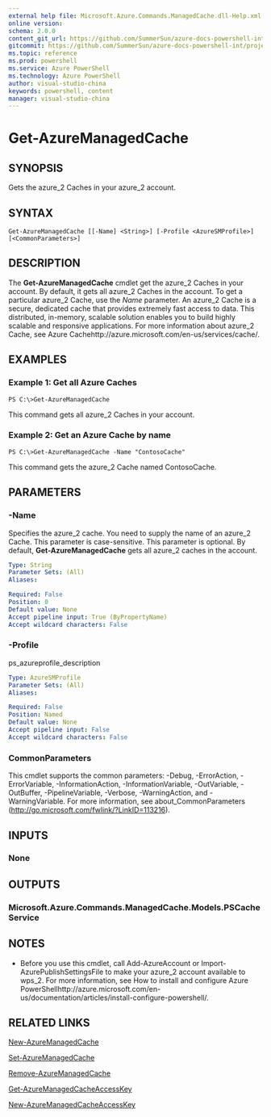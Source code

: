 ```yaml
---
external help file: Microsoft.Azure.Commands.ManagedCache.dll-Help.xml
online version: 
schema: 2.0.0
content_git_url: https://github.com/SummerSun/azure-docs-powershell-int/projects/azure-docs-powershell-int/azureps-cmdlets-docs/ServiceManagement/Azure.ManagedCache/v1.0/CmdletMDs/Get-AzureManagedCache.md
gitcommit: https://github.com/SummerSun/azure-docs-powershell-int/projects/azure-docs-powershell-int/azureps-cmdlets-docs/ServiceManagement/Azure.ManagedCache/v1.0/CmdletMDs/Get-AzureManagedCache.md
ms.topic: reference
ms.prod: powershell
ms.service: Azure PowerShell
ms.technology: Azure PowerShell
author: visual-studio-china
keywords: powershell, content
manager: visual-studio-china
---
```


# Get-AzureManagedCache

## SYNOPSIS
Gets the azure_2 Caches in your azure_2 account.

## SYNTAX

```
Get-AzureManagedCache [[-Name] <String>] [-Profile <AzureSMProfile>] [<CommonParameters>]
```

## DESCRIPTION
The **Get-AzureManagedCache** cmdlet get the azure_2 Caches in your account.
By default, it gets all azure_2 Caches in the account.
To get a particular azure_2 Cache, use the *Name* parameter.
An azure_2 Cache is a secure, dedicated cache that provides extremely fast access to data.
This distributed, in-memory, scalable solution enables you to build highly scalable and responsive applications.
For more information about azure_2 Cache, see Azure Cachehttp://azure.microsoft.com/en-us/services/cache/.

## EXAMPLES

### Example 1: Get all Azure Caches
```
PS C:\>Get-AzureManagedCache
```

This command gets all azure_2 Caches in your account.

### Example 2: Get an Azure Cache by name
```
PS C:\>Get-AzureManagedCache -Name "ContosoCache"
```

This command gets the azure_2 Cache named ContosoCache.

## PARAMETERS

### -Name
Specifies the azure_2 cache.
You need to supply the name of an azure_2 Cache.
This parameter is case-sensitive.
This parameter is optional.
By default, **Get-AzureManagedCache** gets all azure_2 caches in the account.

```yaml
Type: String
Parameter Sets: (All)
Aliases: 

Required: False
Position: 0
Default value: None
Accept pipeline input: True (ByPropertyName)
Accept wildcard characters: False
```

### -Profile
ps_azureprofile_description

```yaml
Type: AzureSMProfile
Parameter Sets: (All)
Aliases: 

Required: False
Position: Named
Default value: None
Accept pipeline input: False
Accept wildcard characters: False
```

### CommonParameters
This cmdlet supports the common parameters: -Debug, -ErrorAction, -ErrorVariable, -InformationAction, -InformationVariable, -OutVariable, -OutBuffer, -PipelineVariable, -Verbose, -WarningAction, and -WarningVariable. For more information, see about_CommonParameters (http://go.microsoft.com/fwlink/?LinkID=113216).

## INPUTS

### None

## OUTPUTS

### Microsoft.Azure.Commands.ManagedCache.Models.PSCacheService

## NOTES
* Before you use this cmdlet, call Add-AzureAccount or Import-AzurePublishSettingsFile to make your azure_2 account available to wps_2. For more information, see How to install and configure Azure PowerShellhttp://azure.microsoft.com/en-us/documentation/articles/install-configure-powershell/.

## RELATED LINKS

[New-AzureManagedCache](.\New-AzureManagedCache.md)

[Set-AzureManagedCache](.\Set-AzureManagedCache.md)

[Remove-AzureManagedCache](.\Remove-AzureManagedCache.md)

[Get-AzureManagedCacheAccessKey](.\Get-AzureManagedCacheAccessKey.md)

[New-AzureManagedCacheAccessKey](.\New-AzureManagedCacheAccessKey.md)

